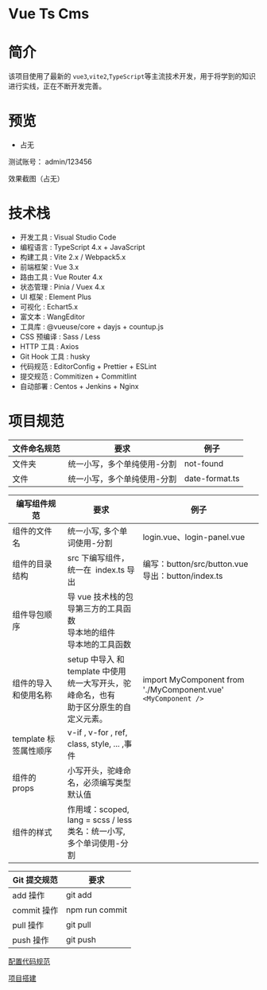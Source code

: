 # Vue Ts Cms

# 简介

该项目使用了最新的 `vue3`,`vite2`,`TypeScript`等主流技术开发，用于将学到的知识进行实线，正在不断开发完善。

# 预览

- 占无

测试账号： admin/123456

效果截图（占无）

# 技术栈

- 开发工具 : Visual Studio Code
- 编程语言 : TypeScript 4.x + JavaScript
- 构建工具 : Vite 2.x / Webpack5.x
- 前端框架 : Vue 3.x
- 路由工具 : Vue Router 4.x
- 状态管理 : Pinia / Vuex 4.x
- UI 框架 : Element Plus
- 可视化 : Echart5.x
- 富文本 : WangEditor
- 工具库 : @vueuse/core + dayjs + countup.js
- CSS 预编译 : Sass / Less
- HTTP 工具 : Axios
- Git Hook 工具 : husky
- 代码规范 : EditorConfig + Prettier + ESLint
- 提交规范 : Commitizen + Commitlint
- 自动部署 : Centos + Jenkins + Nginx

# 项目规范

| 文件命名规范 | 要求                        | 例子           |
| ------------ | --------------------------- | -------------- |
| 文件夹       | 统一小写，多个单纯使用-分割 | not-found      |
| 文件         | 统一小写，多个单纯使用-分割 | date-format.ts |

| 编写组件规范          | 要求                                                                                              | 例子                                                               |
| --------------------- | ------------------------------------------------------------------------------------------------- | ------------------------------------------------------------------ |
| 组件的文件名          | 统一小写, 多个单词使用-分割                                                                       | login.vue、login-panel.vue                                         |
| 组件的目录结构        | src 下编写组件，统一在  index.ts 导出                                                             | 编写：button/src/button.vue<br />导出：button/index.ts             |
| 组件导包顺序          | 导 vue 技术栈的包<br />导第三方的工具函数<br />导本地的组件<br />导本地的工具函数                 |                                                                    |
| 组件的导入和使用名称  | setup 中导入 和 template 中使用<br />统一大写开头，驼峰命名，也有<br />助于区分原生的自定义元素。 | import MyComponent from './MyComponent.vue'<br />`<MyComponent />` |
| template 标签属性顺序 | v-if , v-for , ref, class, style, ... ,事件                                                       |                                                                    |
| 组件的 props          | 小写开头，驼峰命名，必须编写类型默认值                                                            |                                                                    |
| 组件的样式            | 作用域：scoped, lang = scss / less<br />类名：统一小写, 多个单词使用-分割                         |                                                                    |

| Git 提交规范 | 要求           |
| ------------ | -------------- |
| add 操作     | git add        |
| commit 操作  | npm run commit |
| pull 操作    | git pull       |
| push 操作    | git push       |

[配置代码规范](https://github.com/Coder-Cgx/vue3-ts-cms/blob/master/src/docs/code_style.md)

[项目搭建](https://github.com/Coder-Cgx/vue3-ts-cms/blob/master/README.Build.md)
